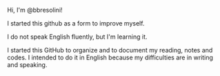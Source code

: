 Hi, I'm @bbresolini!

I started this github as a form to improve myself.

I do not speak English fluently, but I'm learning it.

I started this GitHub to organize and to document my reading, notes and codes. I intended to do it in English because my difficulties are in writing and speaking.
